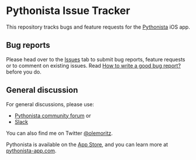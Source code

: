 # Pythonista Issue Tracker

This repository tracks bugs and feature requests for the [Pythonista](http://pythonista-app.com) iOS app.

## Bug reports

Please head over to the [Issues](https://github.com/omz/Pythonista-Issues/issues) tab to submit bug reports, feature requests or to comment on existing issues. Read [How to write a good bug report?](REPORT.md) before you do.

## General discussion

For general discussions, please use:

* [Pythonista community forum](https://forum.omz-software.com/category/5/pythonista) or
* [Slack](https://forum.omz-software.com/topic/3116/pythonista-slack-chat)

You can also find me on Twitter [@olemoritz](http://twitter.com/olemoritz).

Pythonista is available on the [App Store](https://itunes.apple.com/us/app/pythonista-3/id1085978097?ls=1&mt=8), and you can learn more at [pythonista-app.com](http://pythonista-app.com).
